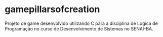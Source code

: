 # gamepillarsofcreation
Projeto de game desenvolvido utilizando C para a disciplina de Logica de Programação no curso de Desenvolvimento de Sistemas no SENAI-BA.
